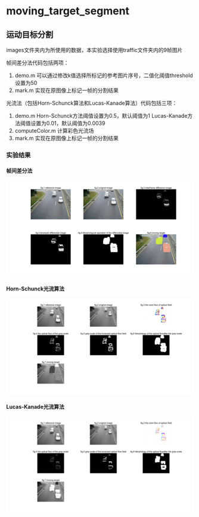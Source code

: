# moving_target_segment
## 运动目标分割

images文件夹内为所使用的数据，本实验选择使用traffic文件夹内的9帧图片

帧间差分法代码包括两项：
1. demo.m 
  可以通过修改k值选择所标记的参考图片序号，二值化阈值threshold设置为50
2. mark.m 
  实现在原图像上标记一帧的分割结果

光流法（包括Horn-Schunck算法和Lucas-Kanade算法）代码包括三项：
1. demo.m
  Horn-Schunck方法阈值设置为0.5，默认阈值为1
  Lucas-Kanade方法阈值设置为0.01，默认阈值为0.0039
2. computeColor.m 
  计算彩色光流场
3. mark.m 
  实现在原图像上标记一帧的分割结果

### 实验结果

#### 帧间差分法
<img src="framedifferential/figure.jpg"></br>
#### Horn-Schunck光流算法
<img src="opticflow/figure.jpg" ></br>
#### Lucas-Kanade光流算法
<img src="opticflow/figure2.jpg"></br>


